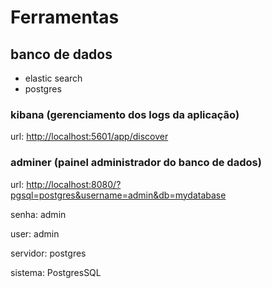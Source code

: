 
# Ferramentas

## banco de dados

- elastic search
- postgres
  
### kibana (gerenciamento dos logs da aplicação)

  url: <http://localhost:5601/app/discover>

### adminer (painel administrador do banco de dados)

  url: <http://localhost:8080/?pgsql=postgres&username=admin&db=mydatabase>

  senha: admin

  user: admin
  
  servidor: postgres
  
  sistema: PostgresSQL
